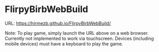 # FlirpyBirbWebBuild

URL: https://hirmezb.github.io/FlirpyBirbWebBuild/

Note: To play game, simply launch the URL above on a web browser. Currently not implemented to work via touchscreen. Devices (including mobile devices) must have a keyboard to play the game.
